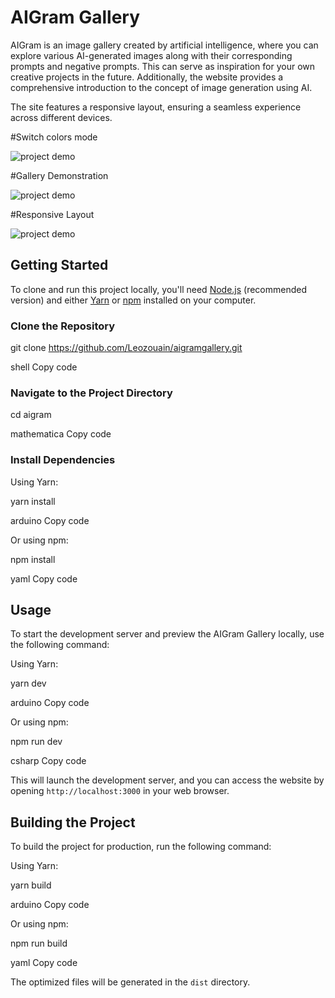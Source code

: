 # AIGram Gallery

AIGram is an image gallery created by artificial intelligence, where you can explore various AI-generated images along with their corresponding prompts and negative prompts. This can serve as inspiration for your own creative projects in the future. Additionally, the website provides a comprehensive introduction to the concept of image generation using AI.

The site features a responsive layout, ensuring a seamless experience across different devices.


#Switch colors mode

![project demo](./src/assets/gif1.gif)


#Gallery Demonstration

![project demo](./src/assets/gif2.gif)


#Responsive Layout

![project demo](./src/assets/gif3.gif)


## Getting Started

To clone and run this project locally, you'll need [Node.js](https://nodejs.org) (recommended version) and either [Yarn](https://yarnpkg.com) or [npm](https://www.npmjs.com) installed on your computer.

### Clone the Repository

git clone https://github.com/Leozouain/aigramgallery.git

shell
Copy code

### Navigate to the Project Directory

cd aigram

mathematica
Copy code

### Install Dependencies

Using Yarn:

yarn install

arduino
Copy code

Or using npm:

npm install

yaml
Copy code

## Usage

To start the development server and preview the AIGram Gallery locally, use the following command:

Using Yarn:

yarn dev

arduino
Copy code

Or using npm:

npm run dev

csharp
Copy code

This will launch the development server, and you can access the website by opening `http://localhost:3000` in your web browser.

## Building the Project

To build the project for production, run the following command:

Using Yarn:

yarn build

arduino
Copy code

Or using npm:

npm run build

yaml
Copy code

The optimized files will be generated in the `dist` directory.
